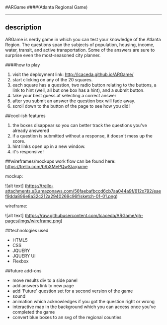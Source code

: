 #ARGame 
####(Atlanta Regional Game)
___
## description
ARGame is nerdy game in which you can test your knowledge of the Atlanta Region. The questions span the subjects of population, housing, income, water, transit, and active transportation. Some of the answers are sure to surprise even the most-seasoned city planner.

####how to play
1. visit the deployment link: <http://lcaceda.github.io/ARGame/>
2. start clicking on any of the 20 squares. 
3. each square has a question, two radio button relating to the buttons, a link to hint (well, all but one box has a hint), and a submit button.
4. take your best guess at selecting a correct answer
5. after you submit an answer the question box will fade away.
6. scroll down to the button of the page to see how you did!

##cool-ish features
1. the boxes disappear so you can better track the questions you've already answered
2. if a question is submitted without a response, it doesn't mess up the score.
3. hint links open up in a new window.
4. it's responsive!


##wireframes/mockups
work flow can be found here: <https://trello.com/b/bXMePQwS/argame>

mockup:

![alt text] (https://trello-attachments.s3.amazonaws.com/56faebafbccd6cb7aa044a9f/612x792/eaef9dda896e8a32c212a2940269c96f/sketch-01-01.png)

wireframe:

![alt text] (https://raw.githubusercontent.com/lcaceda/ARGame/gh-pages/imgs/wireframe.png)


##technologies used

- HTML5
- CSS
- JQUERY
- JQUERY UI
- Flexbox

##future add-ons
 - move results div to a side panel
 - add answers link to new page
 - add 'Future' question set for a second version of the game
 - sound
 - animation which acknowledges if you got the question right or wrong
 - interactive map in the background which you can access once you've completed the game
 - convert blue boxes to an svg of the regional counties

